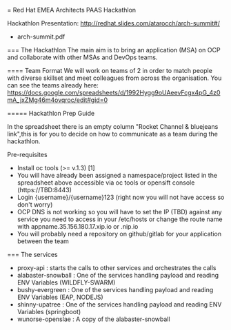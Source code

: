 = Red Hat EMEA Architects PAAS Hackathlon

Hackathlon Presentation: http://redhat.slides.com/atarocch/arch-summit#/
* arch-summit.pdf

=== The Hackathlon
The main aim is to bring an application (MSA) on OCP and collaborate with other MSAs and DevOps teams.

==== Team Format
We will work on teams of 2 in order to match people with diverse skillset and meet colleagues from across the organisation. You can see the teams already here: https://docs.google.com/spreadsheets/d/1992Hygg9oUAeevFcgx4pG_4z0mA_jxZMg46m4ovqroc/edit#gid=0

===== Hackathlon Prep Guide

In the spreadsheet there is an empty column "Rocket Channel & bluejeans link",this is for you to decide on how to communicate as a team during the hackathlon.

Pre-requisites
* Install oc tools (>= v.1.3) [1]
* You will have already been assigned a namespace/project listed in the spreadsheet above accessible via oc tools or opensift console (https://TBD:8443)
* Login {username}/{username}123 (right now you will not have access so don't worry)
* OCP DNS is not working so you will have to set the IP (TBD) against any service you need to access in your /etc/hosts or change the route name with appname.35.156.180.17.xip.io or .nip.io
* You will probably need a repository on github/gitlab for your application between the team

=== The services
* proxy-api : starts the calls to other services and orchestrates the calls
* alabaster-snowball : One of the services handling payload and reading ENV Variables (WILDFLY-SWARM)
* bushy-evergreen : One of the services handling payload and reading ENV Variables (EAP, NODEJS)
* shinny-upatree : One of the services handling payload and reading ENV Variables (springboot)
* wunorse-openslae : A copy of the alabaster-snowball

